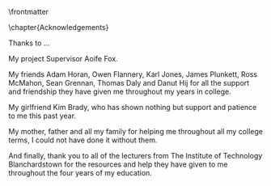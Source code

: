 \frontmatter

\chapter{Acknowledgements}

Thanks to ... 

My project Supervisor Aoife Fox. 

My friends Adam Horan, Owen Flannery, Karl Jones, James Plunkett, Ross McMahon, Sean Grennan, Thomas Daly and Danut Hij 
for all the support and friendship they have given me throughout my years in college.

My girlfriend Kim Brady, who has shown nothing but support and patience to me this past year. 

My mother, father and all my family for helping me throughout all my college terms, I could not have done it without them.

And finally, thank you to all of the lecturers from The Institute of Technology Blanchardstown for the resources and help they have given to me throughout the four years
of my education. 
